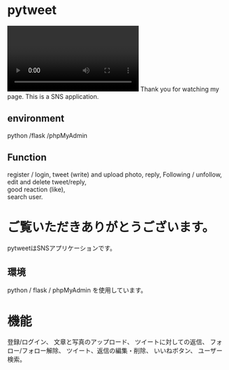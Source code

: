 # pytweet 
<video>
 <src="https://www.awesomescreenshot.com/video/526276?key=6f061508d688602486f1817ec6cca756">video
</video>
Thank you for watching my page.
This is a SNS application.

## environment 
 python /flask /phpMyAdmin

## Function 
register / login, 
tweet (write) and upload photo, 
reply, 
Following / unfollow,  
edit and delete tweet/reply,  
good reaction (like),  
search user. 

# ご覧いただきありがとうございます。
pytweetはSNSアプリケーションです。

## 環境
python / flask / phpMyAdmin を使用しています。

# 機能
 登録/ログイン、
 文章と写真のアップロード、
 ツイートに対しての返信、
 フォロー/フォロー解除、
 ツイート、返信の編集・削除、
 いいねボタン、
 ユーザー検索。
 
 
  
  
  
